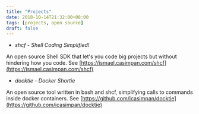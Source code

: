 ```yaml
---
title: "Projects"
date: 2018-10-14T21:32:00+08:00
tags: [projects, open source]
draft: false
---
```


* *shcf - Shell Coding Simplified!*

An open source Shell SDK that let's you code big projects but without hindering how you code. See [https://ismael.casimpan.com/shcf](https://ismael.casimpan.com/shcf)

* *docktie - Docker Shortie*

An open source tool written in bash and shcf, simplifying calls to commands inside docker containers. See [https://github.com/icasimpan/docktie](https://github.com/icasimpan/docktie)
